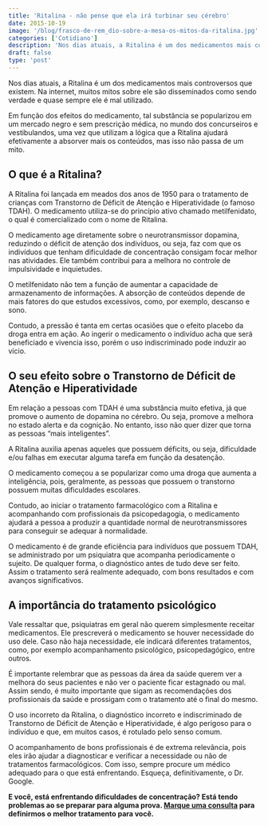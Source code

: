 ```yaml
---
title: 'Ritalina - não pense que ela irá turbinar seu cérebro'
date: 2015-10-19
image: '/blog/frasco-de-rem_dio-sobre-a-mesa-os-mitos-da-ritalina.jpg'
categories: ['Cotidiano']
description: 'Nos dias atuais, a Ritalina é um dos medicamentos mais controversos que existem. Na internet, muitos mitos sobre ele são disseminados como sendo ...'
draft: false
type: 'post'
---
```


Nos dias atuais, a Ritalina é um dos medicamentos mais controversos que existem. Na internet, muitos mitos sobre ele são disseminados como sendo verdade e quase sempre ele é mal utilizado.

Em função dos efeitos do medicamento, tal substância se popularizou em um mercado negro e sem prescrição médica, no mundo dos concurseiros e vestibulandos, uma vez que utilizam a lógica que a Ritalina ajudará efetivamente a absorver mais os conteúdos, mas isso não passa de um mito.

## **O que é a Ritalina?**

A Ritalina foi lançada em meados dos anos de 1950 para o tratamento de crianças com Transtorno de Déficit de Atenção e Hiperatividade (o famoso TDAH). O medicamento utiliza-se do princípio ativo chamado metilfenidato, o qual é comercializado com o nome de Ritalina.

O medicamento age diretamente sobre o neurotransmissor dopamina, reduzindo o déficit de atenção dos indivíduos, ou seja, faz com que os indivíduos que tenham dificuldade de concentração consigam focar melhor nas atividades. Ele também contribui para a melhora no controle de impulsividade e inquietudes.

O metilfenidato não tem a função de aumentar a capacidade de armazenamento de informações. A absorção de conteúdos depende de mais fatores do que estudos excessivos, como, por exemplo, descanso e sono.

Contudo, a pressão é tanta em certas ocasiões que o efeito placebo da droga entra em ação. Ao ingerir o medicamento o indivíduo acha que será beneficiado e vivencia isso, porém o uso indiscriminado pode induzir ao vício.

## **O seu efeito sobre o Transtorno de Déficit de Atenção e Hiperatividade**

Em relação a pessoas com TDAH é uma substância muito efetiva, já que promove o aumento de dopamina no cérebro. Ou seja, promove a melhora no estado alerta e da cognição. No entanto, isso não quer dizer que torna as pessoas “mais inteligentes”.

A Ritalina auxilia apenas aqueles que possuem déficits, ou seja, dificuldade e/ou falhas em executar alguma tarefa em função da desatenção.

O medicamento começou a se popularizar como uma droga que aumenta a inteligência, pois, geralmente, as pessoas que possuem o transtorno possuem muitas dificuldades escolares.

Contudo, ao iniciar o tratamento farmacológico com a Ritalina e acompanhando com profissionais da psicopedagogia, o medicamento ajudará a pessoa a produzir a quantidade normal de neurotransmissores para conseguir se adequar à normalidade.

O medicamento é de grande eficiência para indivíduos que possuem TDAH, se administrado por um psiquiatra que acompanha periodicamente o sujeito. De qualquer forma, o diagnóstico antes de tudo deve ser feito. Assim o tratamento será realmente adequado, com bons resultados e com avanços significativos.

## **A importância do tratamento psicológico**

Vale ressaltar que, psiquiatras em geral não querem simplesmente receitar medicamentos. Ele prescreverá o medicamento se houver necessidade do uso dele. Caso não haja necessidade, ele indicará diferentes tratamentos, como, por exemplo acompanhamento psicológico, psicopedagógico, entre outros.

É importante relembrar que as pessoas da área da saúde querem ver a melhora do seus pacientes e não ver o paciente ficar estagnado ou mal. Assim sendo, é muito importante que sigam as recomendações dos profissionais da saúde e prossigam com o tratamento até o final do mesmo.

O uso incorreto da Ritalina, o diagnóstico incorreto e indiscriminado de Transtorno de Déficit de Atenção e Hiperatividade, é algo perigoso para o indivíduo e que, em muitos casos, é rotulado pelo senso comum.

O acompanhamento de bons profissionais é de extrema relevância, pois eles irão ajudar a diagnosticar e verificar a necessidade ou não de tratamentos farmacológicos. Com isso, sempre procure um médico adequado para o que está enfrentando. Esqueça, definitivamente, o Dr. Google.

**E você, está enfrentando dificuldades de concentração? Está tendo problemas ao se preparar para alguma prova. [Marque uma consulta](/contato/) para definirmos o melhor tratamento para você.**
